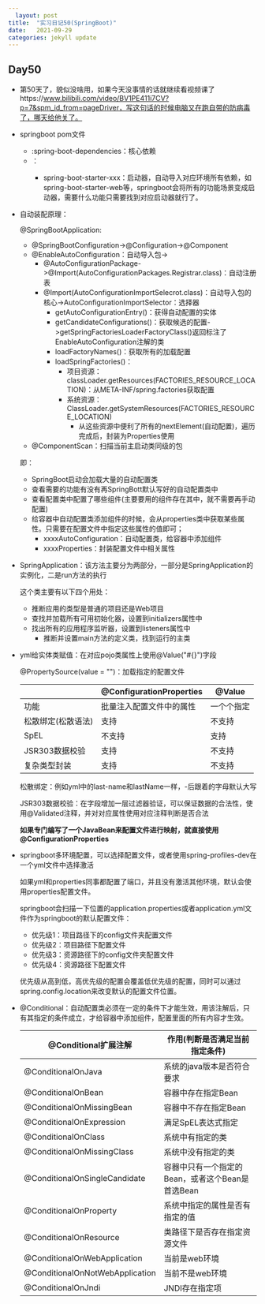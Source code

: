```yaml
---
  layout: post
title:  "实习日记50(SpringBoot)"
date:   2021-09-29
categories: jekyll update
---
```


## Day50

- 第50天了，貌似没啥用，如果今天没事情的话就继续看视频课了https://www.bilibili.com/video/BV1PE411i7CV?p=7&spm_id_from=pageDriver，写这句话的时候电脑又在跑自带的防病毒了，哪天给他关了。

- springboot pom文件

  - <parent>:spring-boot-dependencies：核心依赖
  - <dependency>：
    - spring-boot-starter-xxx：启动器，自动导入对应环境所有依赖，如spring-boot-starter-web等，springboot会将所有的功能场景变成启动器，需要什么功能只需要找到对应启动器就行了。

- 自动装配原理：

  @SpringBootApplication:

  - @SpringBootConfiguration->@Configuration->@Component
  - @EnableAutoConfiguration：自动导入包->
    - @AutoConfigurationPackage->@Import(AutoConfigurationPackages.Registrar.class)：自动注册表
    - @Import(AutoConfigurationImportSelecrot.class)：自动导入包的核心->AutoConfigurationImportSelector：选择器
      - getAutoConfigurationEntry()：获得自动配置的实体
      - getCandidateConfigurations()：获取候选的配置->getSpringFactoriesLoaderFactoryClass()返回标注了EnableAutoConfiguration注解的类
      - loadFactoryNames()：获取所有的加载配置
      - loadSpringFactories()：
        - 项目资源：classLoader.getResources(FACTORIES_RESOURCE_LOCATION)：从META-INF/spring.factories获取配置
        - 系统资源：ClassLoader.getSystemResources(FACTORIES_RESOURCE_LOCATION)
          - 从这些资源中便利了所有的nextElement(自动配置)，遍历完成后，封装为Properties使用
  - @ComponentScan：扫描当前主启动类同级的包

  即：

  - SpringBoot启动会加载大量的自动配置类
  - 查看需要的功能有没有再SpringBott默认写好的自动配置类中
  - 查看配置类中配置了哪些组件(主要要用的组件存在其中，就不需要再手动配置)
  - 给容器中自动配置类添加组件的时候，会从properties类中获取某些属性。只需要在配置文件中指定这些属性的值即可；
    - xxxxAutoConfiguration：自动配置类，给容器中添加组件
    - xxxxProperties：封装配置文件中相关属性

- SpringApplication：该方法主要分为两部分，一部分是SpringApplication的实例化，二是run方法的执行

  这个类主要有以下四个用处：

  - 推断应用的类型是普通的项目还是Web项目
  - 查找并加载所有可用初始化器，设置到initializers属性中
  - 找出所有的应用程序监听器，设置到listeners属性中
    - 推断并设置main方法的定义类，找到运行的主类

- yml给实体类赋值：在对应pojo类属性上使用@Value("#{}")字段

  @PropertySource(value = "")：加载指定的配置文件

  |                    | @ConfigurationProperties | @Value     |
  | ------------------ | ------------------------ | ---------- |
  | 功能               | 批量注入配置文件中的属性 | 一个个指定 |
  | 松散绑定(松散语法) | 支持                     | 不支持     |
  | SpEL               | 不支持                   | 支持       |
  | JSR303数据校验     | 支持                     | 不支持     |
  | 复杂类型封装       | 支持                     | 不支持     |

  松散绑定：例如yml中的last-name和lastName一样，-后跟着的字母默认大写

  JSR303数据校验：在字段增加一层过滤器验证，可以保证数据的合法性，使用@Validated注释，并对对应属性使用对应注释判断是否合法

  **如果专门编写了一个JavaBean来配置文件进行映射，就直接使用@ConfigurationProperties**

- springboot多环境配置，可以选择配置文件，或者使用spring-profiles-dev在一个yml文件中选择激活

  如果yml和properties同事都配置了端口，并且没有激活其他环境，默认会使用properties配置文件。

  springboot会扫描一下位置的application.properties或者application.yml文件作为springboot的默认配置文件：

  - 优先级1：项目路径下的config文件夹配置文件
  - 优先级2：项目路径下配置文件
  - 优先级3：资源路径下的config文件夹配置文件
  - 优先级4：资源路径下配置文件

  优先级从高到低，高优先级的配置会覆盖低优先级的配置，同时可以通过spring.config.location来改变默认的配置文件位置。

- @Conditional：自动配置类必须在一定的条件下才能生效，用该注解后，只有其指定的条件成立，才给容器中添加组件，配置里面的所有内容才生效。

  | @Conditional扩展注解            | 作用(判断是否满足当前指定条件)                   |
  | ------------------------------- | ------------------------------------------------ |
  | @ConditionalOnJava              | 系统的java版本是否符合要求                       |
  | @ConditionalOnBean              | 容器中存在指定Bean                               |
  | @ConditionalOnMissingBean       | 容器中不存在指定Bean                             |
  | @ConditionalOnExpression        | 满足SpEL表达式指定                               |
  | @ConditionalOnClass             | 系统中有指定的类                                 |
  | @ConditionalOnMissingClass      | 系统中没有指定的类                               |
  | @ConditionalOnSingleCandidate   | 容器中只有一个指定的Bean，或者这个Bean是首选Bean |
  | @ConditionalOnProperty          | 系统中指定的属性是否有指定的值                   |
  | @ConditionalOnResource          | 类路径下是否存在指定资源文件                     |
  | @ConditionalOnWebApplication    | 当前是web环境                                    |
  | @ConditionalOnNotWebApplication | 当前不是web环境                                  |
  | @ConditionalOnJndi              | JNDI存在指定项                                   |

  